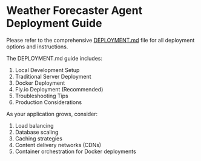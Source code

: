 # Weather Forecaster Agent Deployment Guide

Please refer to the comprehensive [DEPLOYMENT.md](DEPLOYMENT.md) file for all deployment options and instructions.

The DEPLOYMENT.md guide includes:

1. Local Development Setup
2. Traditional Server Deployment
3. Docker Deployment
4. Fly.io Deployment (Recommended)
5. Troubleshooting Tips
6. Production Considerations

As your application grows, consider:

1. Load balancing
2. Database scaling
3. Caching strategies
4. Content delivery networks (CDNs)
5. Container orchestration for Docker deployments

